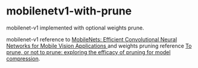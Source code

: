 # mobilenetv1-with-prune

mobilenet-v1 implemented with optional weights prune\. 


mobilenet-v1 reference to [MobileNets: Efficient Convolutional Neural Networks for Mobile Vision Applications
](https://arxiv.org/abs/1704.04861) and weights pruning reference [To prune, or not to prune: exploring the efficacy of
pruning for model compression](https://arxiv.org/pdf/1710.01878.pdf)\.
